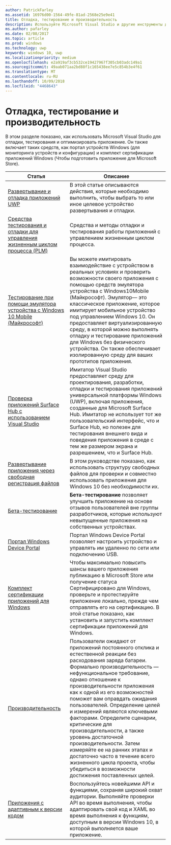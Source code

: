 ```yaml
---
author: PatrickFarley
ms.assetid: 16976d00-1564-49fe-81ad-2568e25e9e41
title: Отладка, тестирование и производительность
description: Используйте Microsoft Visual Studio и другие инструменты для отладки и тестирования приложения и подготовить его к процессе сертификации Microsoft Store.
ms.author: pafarley
ms.date: 02/08/2017
ms.topic: article
ms.prod: windows
ms.technology: uwp
keywords: windows 10, uwp
ms.localizationpriority: medium
ms.openlocfilehash: e2a919af3cb532ce19427967f305cb03adc149a1
ms.sourcegitcommit: 49aab071aa2bd88f1c165438ee7e5c854b3e4f61
ms.translationtype: MT
ms.contentlocale: ru-RU
ms.lasthandoff: 10/09/2018
ms.locfileid: "4468643"
---
```

# <a name="debugging-testing-and-performance"></a>Отладка, тестирование и производительность


В этом разделе показано, как использовать Microsoft Visual Studio для отладки, тестирования и оптимизировать приложение. Он также включает таких средств, как портал устройств Windows (для мониторинга устройств и конфигурации) и комплект сертификации приложений Windows (Чтобы подготовить приложение для Microsoft Store).

| Статья | Описание |
|-------|-------------|
| [Развертывание и отладка приложений UWP](deploying-and-debugging-uwp-apps.md) | В этой статье описываются действия, которые необходимо выполнить, чтобы выбрать то или иное целевое устройство развертывания и отладки. |
| [Средства тестирования и отладки для управления жизненным циклом процесса (PLM)](testing-debugging-plm.md) | Средства и методы отладки и тестирования работы приложений с управлением жизненным циклом процесса. |
| [Тестирование при помощи эмулятора устройства с Windows 10 Mobile (Майкрософт)](test-with-the-emulator.md) | Вы можете имитировать взаимодействие с устройством в реальных условиях и проверить возможности своего приложения с помощью средств эмулятора устройства с Windows10Mobile (Майкрософт). Эмулятор— это классическое приложение, которое имитирует мобильное устройство под управлением Windows 10. Он предоставляет виртуализированную среду, в которой можно выполнять отладку и тестирование приложений для Windows без физического устройства. Он также обеспечивает изолированную среду для ваших прототипов приложения. |
| [Проверка приложений Surface Hub с использованием Visual Studio](test-surface-hub-apps-using-visual-studio.md) | Имитатор Visual Studio предоставляет среду для проектирования, разработки, отладки и тестирования приложений универсальной платформы Windows (UWP), включая приложения, созданные для Microsoft Surface Hub. Имитатор не использует тот же пользовательский интерфейс, что и Surface Hub, но полезен для тестирования внешнего вида и поведения приложения в среде с тем же размером экрана и разрешением, что и Surface Hub. |
| [Развертывание приложения через свободная регистрация файлов](loose-file-registration.md) | В этом руководстве показано, как использовать структуру свободных файлов для проверки и совместно использовать приложения для Windows 10 без необходимости их. |
| [Бета-тестирование](beta-testing.md) | **Бета-тестирование** позволяет улучшить приложение на основе отзывов пользователей вне группы разработчиков, которые используют невыпущенные приложения на собственных устройствах. |
| [Портал Windows Device Portal](device-portal.md) | Портал Windows Device Portal позволяет настроить устройство и управлять им удаленно по сети или подключению USB. |
| [Комплект сертификации приложений для Windows](windows-app-certification-kit.md) | Чтобы максимально повысить шансы вашего приложения публикацию в Microsoft Store или получение статуса Сертифицировано для Windows, проверьте и протестируйте приложение локально, прежде чем отправлять его на сертификацию. В этой статье показано, как установить и запустить комплект сертификации приложений для Windows. |
| [Производительность](performance-and-xaml-ui.md) | Пользователи ожидают от приложений постоянного отклика и естественной реакции без расходования заряда батареи. Формально производительность — нефункциональное требование, однако отношение к производительности приложения как к одной из его возможностей поможет вам оправдать ожидания пользователей. Определение целей и измерений являются ключевыми факторами. Определите сценарии, критические для производительности, а также уровень достаточной производительности. Затем измеряйте ее на ранних этапах и достаточно часто в течение всего жизненного цикла проекта, чтобы убедиться в возможности достижения поставленных целей. |
| [Приложения с адаптивным к версии кодом](version-adaptive-apps.md) | Воспользуйтесь новейшими API и функциями, сохраняя широкий охват аудитории. Выполняйте проверки API во время выполнения, чтобы адаптировать свой код и XAML во время выполнения к функциям, доступным в версии Windows 10, в которой выполняется ваше приложение. |
